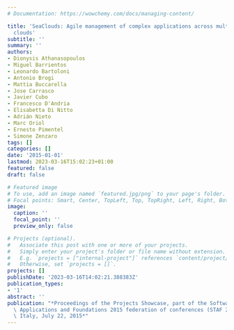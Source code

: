 ```yaml
---
# Documentation: https://wowchemy.com/docs/managing-content/

title: 'SeaClouds: Agile management of complex applications across multiple heterogeneous
  clouds'
subtitle: ''
summary: ''
authors:
- Dionysis Athanasopoulos
- Miguel Barrientos
- Leonardo Bartoloni
- Antonio Brogi
- Mattia Buccarella
- Jose Carrasco
- Javier Cubo
- Francesco D'Andria
- Elisabetta Di Nitto
- Adrián Nieto
- Marc Oriol
- Ernesto Pimentel
- Simone Zenzaro
tags: []
categories: []
date: '2015-01-01'
lastmod: 2023-03-16T15:02:23+01:00
featured: false
draft: false

# Featured image
# To use, add an image named `featured.jpg/png` to your page's folder.
# Focal points: Smart, Center, TopLeft, Top, TopRight, Left, Right, BottomLeft, Bottom, BottomRight.
image:
  caption: ''
  focal_point: ''
  preview_only: false

# Projects (optional).
#   Associate this post with one or more of your projects.
#   Simply enter your project's folder or file name without extension.
#   E.g. `projects = ["internal-project"]` references `content/project/deep-learning/index.md`.
#   Otherwise, set `projects = []`.
projects: []
publishDate: '2023-03-16T14:02:21.388383Z'
publication_types:
- '1'
abstract: ''
publication: "*Proceedings of the Projects Showcase, part of the Software Technologies:\
  \ Applications and Foundations 2015 federation of conferences (STAF 2015), L'Aquila,\
  \ Italy, July 22, 2015*"
---
```

